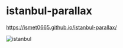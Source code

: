 # istanbul-parallax
https://ismet0665.github.io/istanbul-parallax/



![istanbul](https://user-images.githubusercontent.com/118618011/209478916-690eb62e-aeb2-47c8-aa48-977b19c717ad.gif)
